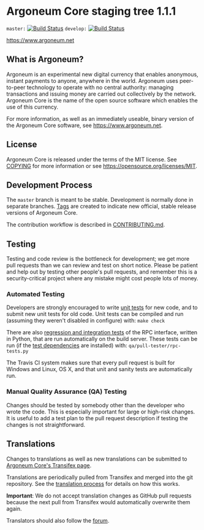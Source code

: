 Argoneum Core staging tree 1.1.1
================================

`master:` [![Build Status](https://travis-ci.org/argoneum/argoneum.svg?branch=master)](https://travis-ci.org/argoneum/argoneum) `develop:` [![Build Status](https://travis-ci.org/argoneum/argoneum.svg?branch=develop)](https://travis-ci.org/argoneum/argoneum/branches)

https://www.argoneum.net


What is Argoneum?
----------------

Argoneum is an experimental new digital currency that enables anonymous, instant
payments to anyone, anywhere in the world. Argoneum uses peer-to-peer technology
to operate with no central authority: managing transactions and issuing money
are carried out collectively by the network. Argoneum Core is the name of the open
source software which enables the use of this currency.

For more information, as well as an immediately useable, binary version of
the Argoneum Core software, see https://www.argoneum.net.


License
-------

Argoneum Core is released under the terms of the MIT license. See [COPYING](COPYING) for more
information or see https://opensource.org/licenses/MIT.

Development Process
-------------------

The `master` branch is meant to be stable. Development is normally done in separate branches.
[Tags](https://github.com/argoneum/argoneum/tags) are created to indicate new official,
stable release versions of Argoneum Core.

The contribution workflow is described in [CONTRIBUTING.md](CONTRIBUTING.md).

Testing
-------

Testing and code review is the bottleneck for development; we get more pull
requests than we can review and test on short notice. Please be patient and help out by testing
other people's pull requests, and remember this is a security-critical project where any mistake might cost people
lots of money.

### Automated Testing

Developers are strongly encouraged to write [unit tests](/doc/unit-tests.md) for new code, and to
submit new unit tests for old code. Unit tests can be compiled and run
(assuming they weren't disabled in configure) with: `make check`

There are also [regression and integration tests](/qa) of the RPC interface, written
in Python, that are run automatically on the build server.
These tests can be run (if the [test dependencies](/qa) are installed) with: `qa/pull-tester/rpc-tests.py`

The Travis CI system makes sure that every pull request is built for Windows
and Linux, OS X, and that unit and sanity tests are automatically run.

### Manual Quality Assurance (QA) Testing

Changes should be tested by somebody other than the developer who wrote the
code. This is especially important for large or high-risk changes. It is useful
to add a test plan to the pull request description if testing the changes is
not straightforward.

Translations
------------

Changes to translations as well as new translations can be submitted to
[Argoneum Core's Transifex page](https://www.transifex.com/projects/p/argoneum/).

Translations are periodically pulled from Transifex and merged into the git repository. See the
[translation process](doc/translation_process.md) for details on how this works.

**Important**: We do not accept translation changes as GitHub pull requests because the next
pull from Transifex would automatically overwrite them again.

Translators should also follow the [forum](https://www.argoneum.net/forum/topic/argoneum-worldwide-collaboration.88/).
